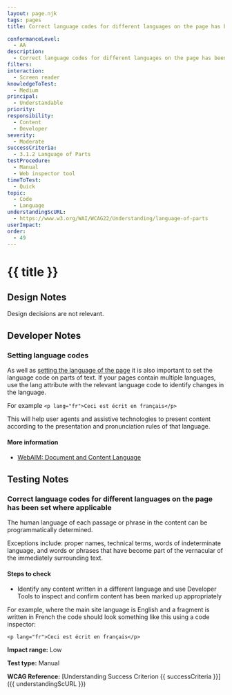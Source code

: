 ```yaml
---
layout: page.njk
tags: pages
title: Correct language codes for different languages on the page has been set where applicable

conformanceLevel:
  - AA
description:
  - Correct language codes for different languages on the page has been set where applicable
filters:
interaction:
  - Screen reader
knowledgeToTest:
  - Medium
principal:
  - Understandable
priority:
responsibility:
  - Content
  - Developer
severity:
  - Moderate
successCriteria:
  - 3.1.2 Language of Parts
testProcedure:
  - Manual
  - Web inspector tool
timeToTest:
  - Quick
topic:
  - Code
  - Language
understandingScURL:
  - https://www.w3.org/WAI/WCAG22/Understanding/language-of-parts
userImpact:
order:
  - 49
---
```


# {{ title }}

## Design Notes

Design decisions are not relevant.

## Developer Notes

### Setting language codes

As well as [setting the language of the page](/pages/3.1.1-default-human-language-is-set) it is also important to set the language code on parts of text. If your pages contain multiple languages, use the lang attribute with the relevant language code to identify changes in the language.

For example `<p lang="fr">Ceci est écrit en français</p>`

This will help user agents and assistive technologies to present content according to the presentation and pronunciation rules of that language.

#### More information

- [WebAIM: Document and Content Language](https://webaim.org/techniques/language/)

## Testing Notes

### Correct language codes for different languages on the page has been set where applicable

The human language of each passage or phrase in the content can be programmatically determined.

Exceptions include: proper names, technical terms, words of indeterminate language, and words or phrases that have become part of the vernacular of the immediately surrounding text.

#### Steps to check

- Identify any content written in a different language and use Developer Tools to inspect and confirm content has been marked up appropriately

For example, where the main site language is English and a fragment is written in French the code should look something like this using a code inspector:

`<p lang="fr">Ceci est écrit en français</p>`

**Impact range:** Low

**Test type:** Manual

**WCAG Reference:** [Understanding Success Criterion {{ successCriteria }}]({{ understandingScURL }})
